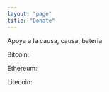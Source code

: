 ```yaml
---
layout: "page"
title: "Donate"
---
```


Apoya a la causa, causa, bateria

Bitcoin: 

Ethereum:

Litecoin:
